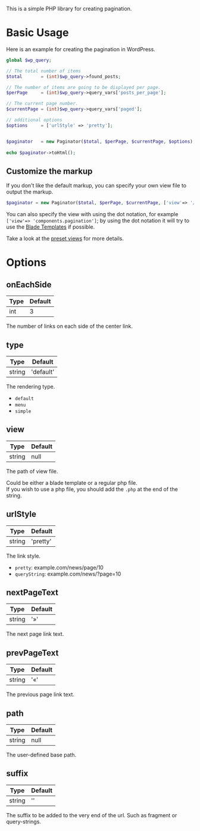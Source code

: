 This is a simple PHP library for creating pagination.

# Basic Usage
Here is an example for creating the pagination in WordPress.

```php
global $wp_query;

// The total number of items
$total       = (int)$wp_query->found_posts;

// The number of items are going to be displayed per page.
$perPage     = (int)$wp_query->query_vars['posts_per_page'];

// The current page number.
$currentPage = (int)$wp_query->query_vars['paged'];

// additional options
$options     = ['urlStyle' => 'pretty'];


$paginator   = new Paginator($total, $perPage, $currentPage, $options);
    
echo $paginator->toHtml();
```

## Customize the markup
If you don't like the default markup, you can specify your own view file to output the markup.

```php
$paginator = new Paginator($total, $perPage, $currentPage, ['view'=> '/www/var/example.com/pagination.php']);
```

You can also specify the view with using the dot notation, for example `['view'=> 'components.pagination']`; by using the dot notation it will try to use the [Blade Templates](https://laravel.com/docs/master/blade) if possible.

Take a look at the [preset views](https://github.com/laraish/pagination/tree/master/resources/views) for more details.

# Options

## onEachSide
| Type | Default |
|------|-------- |
| int  | 3       |

The number of links on each side of the center link.


## type
| Type   | Default   |
|--------|---------- |
| string | 'default' |

The rendering type.

* `default`
* `menu`
* `simple`

## view
| Type   | Default |
|--------|-------- |
| string | null    |

The path of view file.

Could be either a blade template or a regular php file.  
If you wish to use a php file, you should add the `.php` at the end of the string.

## urlStyle
| Type   | Default  |
|--------|--------- |
| string | 'pretty' |

The link style.

* `pretty`: example.com/news/page/10
* `queryString`: example.com/news/?page=10

## nextPageText
| Type   | Default  |
|--------|--------- |
| string | '»'      |

The next page link text.

## prevPageText
| Type   | Default  |
|--------|--------- |
| string | '«'      |

The previous page link text.

## path
| Type   | Default |
|--------|-------- |
| string | null    |

The user-defined base path.

## suffix
| Type   | Default |
|--------|-------- |
| string | ''      |

The suffix to be added to the very end of the url. Such as fragment or query-strings.